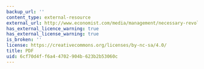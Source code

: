 ```yaml
---
backup_url: ''
content_type: external-resource
external_url: http://www.economist.com/media/management/necessary-revolution-senge-uk-e.pdf
has_external_licence_warning: true
has_external_license_warning: true
is_broken: ''
license: https://creativecommons.org/licenses/by-nc-sa/4.0/
title: PDF
uid: 6cf70d4f-f6a4-4702-904b-623b2b53060c
---
```

